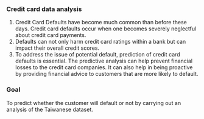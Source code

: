 ### Credit card data analysis

1. Credit Card Defaults have become much common than before these days. Credit card defaults occur when one becomes severely neglectful about credit card payments.
2. Defaults can not only harm credit card ratings within a bank but can impact their overall credit
   scores.
3. To address the issue of potential default, prediction of credit card defaults is essential. The
   predictive analysis can help prevent financial losses to the credit card companies. It can also help
   in being proactive by providing financial advice to customers that are more likely to default.
   
### Goal
To predict whether the customer will default or not by carrying out an analysis of the Taiwanese
dataset.
